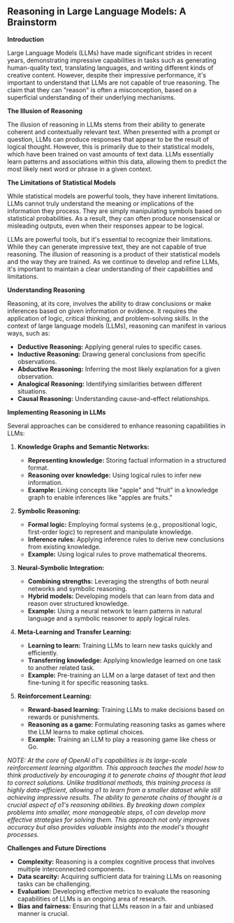 ## Reasoning in Large Language Models: A Brainstorm

**Introduction**

Large Language Models (LLMs) have made significant strides in recent years, demonstrating impressive capabilities in tasks such as generating human-quality text, translating languages, and writing different kinds of creative content. However, despite their impressive performance, it's important to understand that LLMs are not capable of true reasoning. The claim that they can "reason" is often a misconception, based on a superficial understanding of their underlying mechanisms.

**The Illusion of Reasoning**

The illusion of reasoning in LLMs stems from their ability to generate coherent and contextually relevant text. When presented with a prompt or question, LLMs can produce responses that appear to be the result of logical thought. However, this is primarily due to their statistical models, which have been trained on vast amounts of text data. LLMs essentially learn patterns and associations within this data, allowing them to predict the most likely next word or phrase in a given context.

**The Limitations of Statistical Models**

While statistical models are powerful tools, they have inherent limitations. LLMs cannot truly understand the meaning or implications of the information they process. They are simply manipulating symbols based on statistical probabilities. As a result, they can often produce nonsensical or misleading outputs, even when their responses appear to be logical.

LLMs are powerful tools, but it's essential to recognize their limitations. While they can generate impressive text, they are not capable of true reasoning. The illusion of reasoning is a product of their statistical models and the way they are trained. As we continue to develop and refine LLMs, it's important to maintain a clear understanding of their capabilities and limitations.


**Understanding Reasoning**

Reasoning, at its core, involves the ability to draw conclusions or make inferences based on given information or evidence. It requires the application of logic, critical thinking, and problem-solving skills. In the context of large language models (LLMs), reasoning can manifest in various ways, such as:

* **Deductive Reasoning:** Applying general rules to specific cases.
* **Inductive Reasoning:** Drawing general conclusions from specific observations.
* **Abductive Reasoning:** Inferring the most likely explanation for a given observation.
* **Analogical Reasoning:** Identifying similarities between different situations.
* **Causal Reasoning:** Understanding cause-and-effect relationships.

**Implementing Reasoning in LLMs**

Several approaches can be considered to enhance reasoning capabilities in LLMs:

1. **Knowledge Graphs and Semantic Networks:**
   * **Representing knowledge:** Storing factual information in a structured format.
   * **Reasoning over knowledge:** Using logical rules to infer new information.
   * **Example:** Linking concepts like "apple" and "fruit" in a knowledge graph to enable inferences like "apples are fruits."

2. **Symbolic Reasoning:**
   * **Formal logic:** Employing formal systems (e.g., propositional logic, first-order logic) to represent and manipulate knowledge.
   * **Inference rules:** Applying inference rules to derive new conclusions from existing knowledge.
   * **Example:** Using logical rules to prove mathematical theorems.

3. **Neural-Symbolic Integration:**
   * **Combining strengths:** Leveraging the strengths of both neural networks and symbolic reasoning.
   * **Hybrid models:** Developing models that can learn from data and reason over structured knowledge.
   * **Example:** Using a neural network to learn patterns in natural language and a symbolic reasoner to apply logical rules.

4. **Meta-Learning and Transfer Learning:**
   * **Learning to learn:** Training LLMs to learn new tasks quickly and efficiently.
   * **Transferring knowledge:** Applying knowledge learned on one task to another related task.
   * **Example:** Pre-training an LLM on a large dataset of text and then fine-tuning it for specific reasoning tasks.

5. **Reinforcement Learning:**
   * **Reward-based learning:** Training LLMs to make decisions based on rewards or punishments.
   * **Reasoning as a game:** Formulating reasoning tasks as games where the LLM learns to make optimal choices.
   * **Example:** Training an LLM to play a reasoning game like chess or Go.

_NOTE: At the core of OpenAI o1's capabilities is its large-scale reinforcement learning algorithm. This approach teaches the model how to think productively by encouraging it to generate chains of thought that lead to correct solutions. Unlike traditional methods, this training process is highly data-efficient, allowing o1 to learn from a smaller dataset while still achieving impressive results. The ability to generate chains of thought is a crucial aspect of o1's reasoning abilities. By breaking down complex problems into smaller, more manageable steps, o1 can develop more effective strategies for solving them. This approach not only improves accuracy but also provides valuable insights into the model's thought processes._

**Challenges and Future Directions**

* **Complexity:** Reasoning is a complex cognitive process that involves multiple interconnected components.
* **Data scarcity:** Acquiring sufficient data for training LLMs on reasoning tasks can be challenging.
* **Evaluation:** Developing effective metrics to evaluate the reasoning capabilities of LLMs is an ongoing area of research.
* **Bias and fairness:** Ensuring that LLMs reason in a fair and unbiased manner is crucial.

